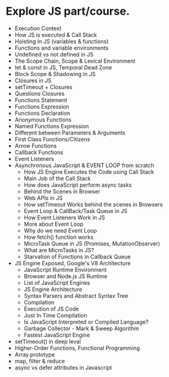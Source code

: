 # Explore JS part/course.
   - Execution Context
   - How JS is executed & Call Stack
   - Hoisting in JS (variables & functions)
   - Functions and variable environments
   - Undefined vs not defined in JS
   - The Scope Chain, Scope & Lexical Environment
   - let & const in JS, Temporal Dead Zone
   - Block Scope & Shadowing in JS
   - Closures in JS
   - setTimeout + Closures
   - Questions Closures
   - Functions Statement
   - Functions Expression
   - Functions Declaration
   - Anonymous Functions
   - Named Functions Expression
   - Different between Parameters & Arguments
   - First Class Functions/Citizens
   - Arrow Functions
   - Callback Functions
   - Event Listeners
   - Asynchronous JavaScript & EVENT LOOP from scratch
      - How JS Engine Executes the Code using Call Stack
      - Main Job of the Call Stack
      - How does JavaScript perform async tasks
      - Behind the Scenes in Browser
      - Web APIs in JS
      - How setTimeout Works behind the scenes in Browsers
      - Event Loop & CallBack/Task Queue in JS
      - How Event Listeners Work in JS
      - More about Event Loop
      - Why do we need Event Loop
      - How fetch() function works
      - MicroTask Queue in JS (Promises, MutationObserver)
      - What are MicroTasks in JS?
      - Starvation of Functions in Callback Queue
   - JS Engine Exposed, Google's V8 Architecture
      - JavaScript Runtime Environment
      - Browser and Node.js JS Runtime
      - List of JavaScript Engines
      - JS Engine Architecture
      - Syntax Parsers and Abstract Syntax Tree
      - Compilation 
      - Execution of JS Code
      - Just In Time Compilation
      - Is JavaScript Interpreted or Compiled Language?
      - Garbage Collector - Mark & Sweep Algorithm
      - Fastest JavaScript Engine
   - setTimeout() in deep leval
   - Higher-Order Functions, Functional Programming
   - Array.prototype
   - map, filter & reduce
   - async vs defer attributes in Javascript 